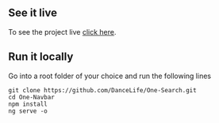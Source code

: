 ## See it live

To see the project live [click here](https://dancelife.github.io/One-Search/).

## Run it locally

Go into a root folder of your choice and run the following lines

`git clone https://github.com/DanceLife/One-Search.git` <br />
`cd One-Navbar` <br />
`npm install` <br />
`ng serve -o` <br />

